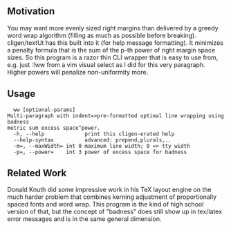 Motivation
----------

You may want more evenly sized right margins than delivered by a greedy word
wrap algorithm (filling as much as possible before breaking).  cligen/textUt
has this built into it (for help message formatting).  It minimizes a penalty
formula that is the sum of the p-th power of right margin space sizes.  So this
program is a razor thin CLI wrapper that is easy to use from, e.g. just :!ww
from a vim visual select as I did for this very paragraph.  Higher powers will
penalize non-uniformity more.

Usage
-----
```
  ww [optional-params] 
Multi-paragraph with indent=>pre-formatted optimal line wrapping using badness
metric sum excess space^power.
  -h, --help             print this cligen-erated help
  --help-syntax          advanced: prepend,plurals,..
  -m=, --maxWidth= int 0 maximum line width; 0 => tty width
  -p=, --power=    int 3 power of excess space for badness
```

Related Work
------------
Donald Knuth did some impressive work in his TeX layout engine on the much
harder problem that combines kerning adjustment of proportionally spaced fonts
and word wrap.  This program is the kind of high school version of that, but
the concept of "badness" does still show up in tex/latex error messages and is
in the same general dimension.
